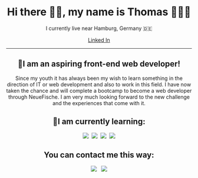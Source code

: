 <h1 align="center"> Hi there ✌🏻, my name is Thomas 👨🏻‍💻 </h1>


<p align="center"> I currently live near Hamburg, Germany 🇩🇪 </p>

<p align="center">
  <a href=">Contact me via Email</a><br>
  <a href="">Linked In</a>
         
</p>
<hr>

<h2 align="center">🚀I am an aspiring front-end web developer!</h2>
<p align="center">
Since my youth it has always been my wish to learn something in the direction of IT or web development and also to work in this field. I have now taken the chance and will complete a bootcamp to become a web developer through NeueFische. I am very much looking forward to the new challenge and the experiences that come with it.
</p>
<h>
  
<h2 align="center">🌱I am currently learning:</h2>
<p align="center">
  <img src="https://img.shields.io/badge/html5%20-%23e34f26.svg?&style=for-the-badge&logo=html5&logoColor=white" />&nbsp;&nbsp;<img src="https://img.shields.io/badge/CSS3-1572B6?&style=for-the-badge&logo=css3&logoColor=white" />&nbsp;&nbsp;<img src="https://img.shields.io/badge/JavaScript-F7DF1E?style=for-the-badge&logo=javascript&logoColor=black" />&nbsp;&nbsp;<img src="https://img.shields.io/badge/React-20232A?style=for-the-badge&logo=react&logoColor=61DAFB" />
</p>
<h2 align="center">You can contact me this way:</h2>
<p align="center">
<a href="https://www.linkedin.com/in/thomas-weigert-7a609111b/"><img src="https://img.shields.io/badge/linkedin-%230077B5.svg?&style=for-the-badge&logo=linkedin&logoColor=white" /></a>&nbsp;&nbsp;
  <a href="mailto:thomasweigert91@gmail.com"><img src="https://img.shields.io/badge/gmail-%23D14836.svg?&style=for-the-badge&logo=gmail&logoColor=white" /></a>
</p>



